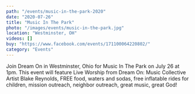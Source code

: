 ```yaml
---
path: "/events/music-in-the-park-2020"
date: "2020-07-26"
title: "Music In The Park"
photo: "/images/events/music-in-the-park.jpg"
location: "Westminster, OH"
videos: []
buy: "https://www.facebook.com/events/171100064220802/"
category: "Events"
---
```

Join Dream On in Westminster, Ohio for Music In The Park on July 26 at 1pm. This event will feature Live Worship from Dream On: Music Collective Artist Blake Reynolds, FREE food, waters and sodas, free inflatable rides for children, mission outreach, neighbor outreach, great music, great God!